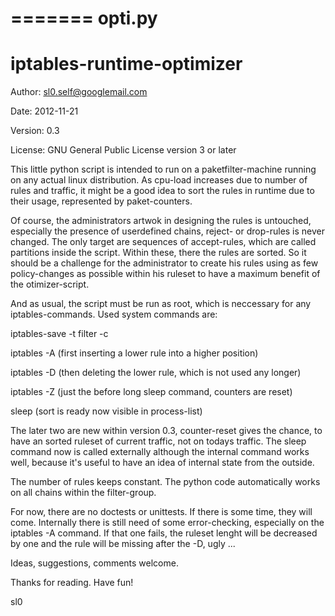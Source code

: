 =======
opti.py
=======

iptables-runtime-optimizer
==========================

Author:     sl0.self@googlemail.com

Date:       2012-11-21

Version:    0.3

License:    GNU General Public License version 3 or later



This little python script is intended to run on a paketfilter-machine
running on any actual linux distribution. As cpu-load increases due to 
number of rules and traffic, it might be a good idea to sort the rules
in runtime due to their usage, represented by paket-counters.

Of course, the administrators artwok in designing the rules is untouched,
especially the presence of userdefined chains, reject- or drop-rules is
never changed. The only target are sequences of accept-rules, which are
called partitions inside the script. Within these, there the rules are
sorted. So it should be a challenge for the administrator to create his
rules using as few policy-changes as possible within his ruleset to have 
a maximum benefit of the otimizer-script.

And as usual, the script must be run as root, which is neccessary for
any iptables-commands. Used system commands are:

iptables-save -t filter -c

iptables -A  (first inserting a lower rule into a higher position)

iptables -D  (then deleting the lower rule, which is not used any longer)

iptables -Z  (just the before long sleep command, counters are reset)

sleep        (sort is ready now visible in process-list)

The later two are new within version 0.3, counter-reset gives the chance,
to have an sorted ruleset of current traffic, not on todays traffic. The
sleep command now is called externally although the internal command works 
well, because it's useful to have an idea of internal state from the 
outside.

The number of rules keeps constant. The python code automatically works 
on all chains within the filter-group.

For now, there are no doctests or unittests. If there is some time, they
will come. Internally there is still need of some error-checking, especially
on the iptables -A command. If that one fails, the ruleset lenght will be 
decreased by one and the rule will be missing after the -D, ugly ...

Ideas, suggestions, comments welcome.

Thanks for reading.
Have fun!

sl0


